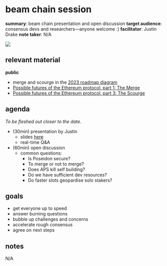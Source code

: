 # beam chain session

**summary**: beam chain presentation and open discussion
**target audience**: consensus devs and researchers—anyone welcome :)
**facilitator**: Justin Drake
**note taker**: N/A

![](https://storage.googleapis.com/ethereum-hackmd/upload_1e126c7006df2160a430bc2a51dc226a.png)


## relevant material

**public**

 * merge and scourge in the [2023 roadmap diagram](https://x.com/VitalikButerin/status/1741190491578810445)
 * [Possible futures of the Ethereum protocol, part 1: The Merge](https://vitalik.eth.limo/general/2024/10/14/futures1.html)
 * [Possible futures of the Ethereum protocol, part 3: The Scourge](https://vitalik.eth.limo/general/2024/10/20/futures3.html)

## agenda 

*To be fleshed out closer to the date.*

 * (30min) presentation by Justin
     * slides [here](https://docs.google.com/presentation/d/1k7Vt3rfNaNSY3KdSSlARRTwZUNrBP2NiTil2-5mhYQQ/edit?usp=sharing)
     * real-time Q&A
 * (60min) open discussion
     * common questions:
         * Is Poseidon secure?
         * To merge or not to merge?
         * Does APS kill self building?
         * Do we have sufficient dev resources?
         * Do faster slots geopardise solo stakers?

## goals

 * get everyone up to speed
 * answer burning questions
 * bubble up challenges and concerns
 * accelerate rough consensus
 * agree on next steps

## notes

N/A